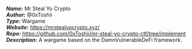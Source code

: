 ***Name:*** Mr Steal Yo Crypto \
***Author:*** @0xToshii \
***Type:*** Wargame \
***Website:*** https://mrstealyocrypto.xyz/ \
***Repo:*** https://github.com/0xToshii/mr-steal-yo-crypto-ctf/tree/implement \
***Description:*** A wargame based on  the DamnVulnerableDeFi framework.